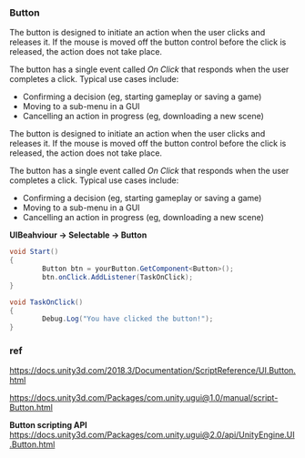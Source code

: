 ### Button
The button is designed to initiate an action when the user clicks and releases it. If the mouse is moved off the button control before the click is released, the action does not take place.

The button has a single event called _On Click_ that responds when the user completes a click. Typical use cases include:

-   Confirming a decision (eg, starting gameplay or saving a game)
-   Moving to a sub-menu in a GUI
-   Cancelling an action in progress (eg, downloading a new scene)

The button is designed to initiate an action when the user clicks and releases it. If the mouse is moved off the button control before the click is released, the action does not take place.

The button has a single event called _On Click_ that responds when the user completes a click. Typical use cases include:

-   Confirming a decision (eg, starting gameplay or saving a game)
-   Moving to a sub-menu in a GUI
-   Cancelling an action in progress (eg, downloading a new scene)


**UIBeahviour -> Selectable -> Button**


```cs
void Start()
{
        Button btn = yourButton.GetComponent<Button>();
        btn.onClick.AddListener(TaskOnClick);
}

void TaskOnClick()
{
        Debug.Log("You have clicked the button!");
}
```

### ref 

https://docs.unity3d.com/2018.3/Documentation/ScriptReference/UI.Button.html

https://docs.unity3d.com/Packages/com.unity.ugui@1.0/manual/script-Button.html

**Button scripting API** \
https://docs.unity3d.com/Packages/com.unity.ugui@2.0/api/UnityEngine.UI.Button.html
